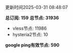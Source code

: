 更新时间2025-03-31 08:48:07

**总订阅: 159**
**总节点: 31936**
- vless节点: 11986
- hysteria2节点: 10

**google ping有效节点: 590**
